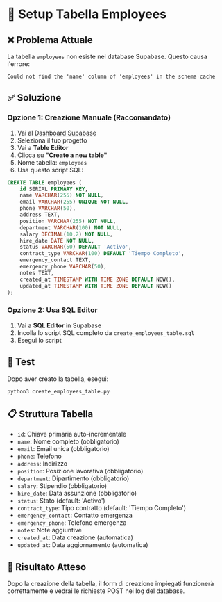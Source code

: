# 🔧 Setup Tabella Employees

## ❌ Problema Attuale
La tabella `employees` non esiste nel database Supabase. Questo causa l'errore:
```
Could not find the 'name' column of 'employees' in the schema cache
```

## ✅ Soluzione

### Opzione 1: Creazione Manuale (Raccomandato)
1. Vai al [Dashboard Supabase](https://supabase.com/dashboard)
2. Seleziona il tuo progetto
3. Vai a **Table Editor**
4. Clicca su **"Create a new table"**
5. Nome tabella: `employees`
6. Usa questo script SQL:

```sql
CREATE TABLE employees (
    id SERIAL PRIMARY KEY,
    name VARCHAR(255) NOT NULL,
    email VARCHAR(255) UNIQUE NOT NULL,
    phone VARCHAR(50),
    address TEXT,
    position VARCHAR(255) NOT NULL,
    department VARCHAR(100) NOT NULL,
    salary DECIMAL(10,2) NOT NULL,
    hire_date DATE NOT NULL,
    status VARCHAR(50) DEFAULT 'Activo',
    contract_type VARCHAR(100) DEFAULT 'Tiempo Completo',
    emergency_contact TEXT,
    emergency_phone VARCHAR(50),
    notes TEXT,
    created_at TIMESTAMP WITH TIME ZONE DEFAULT NOW(),
    updated_at TIMESTAMP WITH TIME ZONE DEFAULT NOW()
);
```

### Opzione 2: Usa SQL Editor
1. Vai a **SQL Editor** in Supabase
2. Incolla lo script SQL completo da `create_employees_table.sql`
3. Esegui lo script

## 🧪 Test
Dopo aver creato la tabella, esegui:
```bash
python3 create_employees_table.py
```

## 📋 Struttura Tabella
- `id`: Chiave primaria auto-incrementale
- `name`: Nome completo (obbligatorio)
- `email`: Email unica (obbligatorio)
- `phone`: Telefono
- `address`: Indirizzo
- `position`: Posizione lavorativa (obbligatorio)
- `department`: Dipartimento (obbligatorio)
- `salary`: Stipendio (obbligatorio)
- `hire_date`: Data assunzione (obbligatorio)
- `status`: Stato (default: 'Activo')
- `contract_type`: Tipo contratto (default: 'Tiempo Completo')
- `emergency_contact`: Contatto emergenza
- `emergency_phone`: Telefono emergenza
- `notes`: Note aggiuntive
- `created_at`: Data creazione (automatica)
- `updated_at`: Data aggiornamento (automatica)

## 🎯 Risultato Atteso
Dopo la creazione della tabella, il form di creazione impiegati funzionerà correttamente e vedrai le richieste POST nei log del database.
